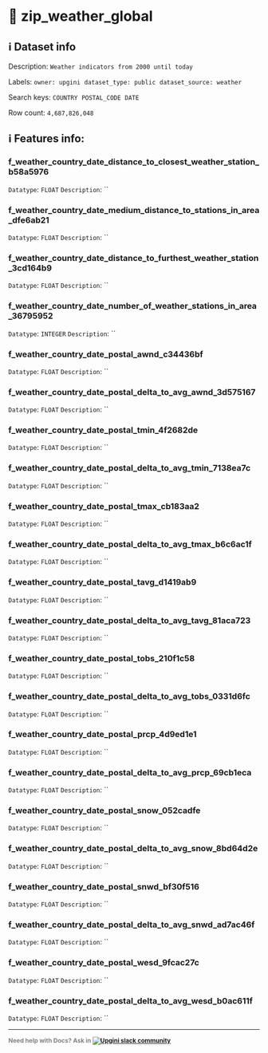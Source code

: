# 📖 zip_weather_global 
## ℹ️ Dataset info 
Description: `Weather indicators from 2000 until today` 

Labels: ` owner: upgini ` &nbsp;` dataset_type: public ` &nbsp;` dataset_source: weather ` &nbsp;

Search keys: 
` COUNTRY ` &nbsp;` POSTAL_CODE ` &nbsp;` DATE ` &nbsp;

Row count: `4,687,826,048` 

## ℹ️ Features info:

### f_weather_country_date_distance_to_closest_weather_station_b58a5976
`Datatype`: `FLOAT`
`Description`: ``

### f_weather_country_date_medium_distance_to_stations_in_area_dfe6ab21
`Datatype`: `FLOAT`
`Description`: ``

### f_weather_country_date_distance_to_furthest_weather_station_3cd164b9
`Datatype`: `FLOAT`
`Description`: ``

### f_weather_country_date_number_of_weather_stations_in_area_36795952
`Datatype`: `INTEGER`
`Description`: ``

### f_weather_country_date_postal_awnd_c34436bf
`Datatype`: `FLOAT`
`Description`: ``

### f_weather_country_date_postal_delta_to_avg_awnd_3d575167
`Datatype`: `FLOAT`
`Description`: ``

### f_weather_country_date_postal_tmin_4f2682de
`Datatype`: `FLOAT`
`Description`: ``

### f_weather_country_date_postal_delta_to_avg_tmin_7138ea7c
`Datatype`: `FLOAT`
`Description`: ``

### f_weather_country_date_postal_tmax_cb183aa2
`Datatype`: `FLOAT`
`Description`: ``

### f_weather_country_date_postal_delta_to_avg_tmax_b6c6ac1f
`Datatype`: `FLOAT`
`Description`: ``

### f_weather_country_date_postal_tavg_d1419ab9
`Datatype`: `FLOAT`
`Description`: ``

### f_weather_country_date_postal_delta_to_avg_tavg_81aca723
`Datatype`: `FLOAT`
`Description`: ``

### f_weather_country_date_postal_tobs_210f1c58
`Datatype`: `FLOAT`
`Description`: ``

### f_weather_country_date_postal_delta_to_avg_tobs_0331d6fc
`Datatype`: `FLOAT`
`Description`: ``

### f_weather_country_date_postal_prcp_4d9ed1e1
`Datatype`: `FLOAT`
`Description`: ``

### f_weather_country_date_postal_delta_to_avg_prcp_69cb1eca
`Datatype`: `FLOAT`
`Description`: ``

### f_weather_country_date_postal_snow_052cadfe
`Datatype`: `FLOAT`
`Description`: ``

### f_weather_country_date_postal_delta_to_avg_snow_8bd64d2e
`Datatype`: `FLOAT`
`Description`: ``

### f_weather_country_date_postal_snwd_bf30f516
`Datatype`: `FLOAT`
`Description`: ``

### f_weather_country_date_postal_delta_to_avg_snwd_ad7ac46f
`Datatype`: `FLOAT`
`Description`: ``

### f_weather_country_date_postal_wesd_9fcac27c
`Datatype`: `FLOAT`
`Description`: ``

### f_weather_country_date_postal_delta_to_avg_wesd_b0ac611f
`Datatype`: `FLOAT`
`Description`: ``



---

<span style="color:grey;font-weight:700;font-size:12px">
    Need help with Docs? Ask in
    <a href="https://4mlg.short.gy/join-upgini-community">
        <img alt="Upgini slack community" src="https://img.shields.io/badge/slack-@upgini-orange.svg?logo=slack">
    </a>
</span>